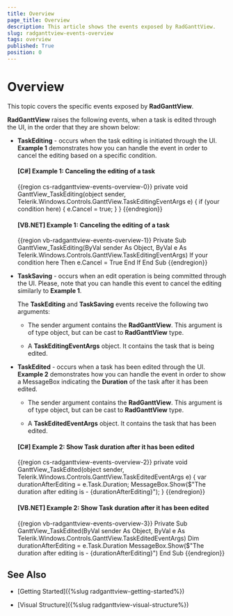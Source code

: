 ```yaml
---
title: Overview
page_title: Overview
description: This article shows the events exposed by RadGanttView.
slug: radganttview-events-overview
tags: overview
published: True
position: 0
---
```


# Overview

This topic covers the specific events exposed by __RadGanttView__.

__RadGanttView__ raises the following events, when a task is edited through the UI, in the order that they are shown below:

* __TaskEditing__ - occurs when the task editing is initiated through the UI. __Example 1__ demonstrates how you can handle the event in order to cancel the editing based on a specific condition.

	#### __[C#] Example 1: Canceling the editing of a task__
	{{region cs-radganttview-events-overview-0}}
		private void GanttView_TaskEditing(object sender, Telerik.Windows.Controls.GanttView.TaskEditingEventArgs e)
        {
            if (your condition here)
			{
				e.Cancel = true;
			}
        }
	{{endregion}}

	#### __[VB.NET] Example 1: Canceling the editing of a task__
	{{region vb-radganttview-events-overview-1}}
		Private Sub GanttView_TaskEditing(ByVal sender As Object, ByVal e As Telerik.Windows.Controls.GanttView.TaskEditingEventArgs)
			If your condition here Then
				e.Cancel = True
			End If
		End Sub
	{{endregion}}

* __TaskSaving__ - occurs when an edit operation is being committed through the UI. Please, note that you can handle this event to cancel the editing similarly to __Example 1__.

	The __TaskEditing__ and __TaskSaving__ events receive the following two arguments:

	* The sender argument contains the __RadGanttView__. This argument is of type object, but can be cast to __RadGanttView__ type.

	* A __TaskEditingEventArgs__ object. It contains the task that is being edited.
	
* __TaskEdited__ - occurs when a task has been edited through the UI. __Example 2__ demonstrates how you can handle the event in order to show a MessageBox indicating the __Duration__ of the task after it has been edited.

	* The sender argument contains the __RadGanttView__. This argument is of type object, but can be cast to __RadGanttView__ type.

	* A __TaskEditedEventArgs__ object. It contains the task that has been edited.

	#### __[C#] Example 2: Show Task duration after it has been edited__
	{{region cs-radganttview-events-overview-2}}
		private void GanttView_TaskEdited(object sender, Telerik.Windows.Controls.GanttView.TaskEditedEventArgs e)
        {
            var durationAfterEditing = e.Task.Duration;
            MessageBox.Show($"The duration after editing is - {durationAfterEditing}");
        }
	{{endregion}}

	#### __[VB.NET] Example 2: Show Task duration after it has been edited__
	{{region vb-radganttview-events-overview-3}}
		Private Sub GanttView_TaskEdited(ByVal sender As Object, ByVal e As Telerik.Windows.Controls.GanttView.TaskEditedEventArgs)
			Dim durationAfterEditing = e.Task.Duration
			MessageBox.Show($"The duration after editing is - {durationAfterEditing}")
		End Sub
	{{endregion}}

## See Also

 * [Getting Started]({%slug radganttview-getting-started%})
 
 * [Visual Structure]({%slug radganttview-visual-structure%})